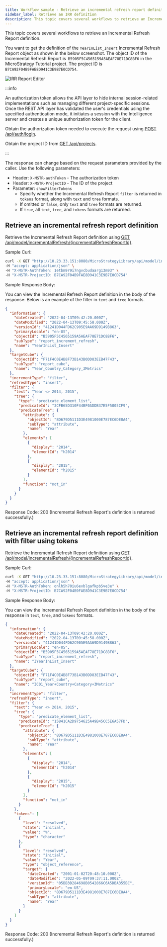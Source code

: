 ```yaml
---
title: Workflow sample - Retrieve an incremental refresh report definition
sidebar_label: Retrieve an IRR definition
description: This topic covers several workflows to retrieve an Incremental Refresh Report definition.
---
```


This topic covers several workflows to retrieve an Incremental Refresh Report definition.

You want to get the definition of the `YearInList_Insert` Incremental Refresh Report object as shown in the below screenshot. The object ID of the Incremental Refresh Report is  `B5905F5C4565159A5AEAF78E71DC8BF6` in the MicroStrategy Tutorial project. The project ID is `B7CA92F04B9FAE8D941C3E9B7E0CD754`.

![IRR Report Editor](../../images/IRR_report_editor.png)

:::info

An authorization token allows the API layer to hide internal session-related implementations such as managing different project-specific sessions. Once the REST API layer has validated the user's credentials using the specified authentication mode, it initiates a session with the Intelligence server and creates a unique authorization token for the client.

Obtain the authorization token needed to execute the request using [POST /api/auth/login](https://demo.microstrategy.com/MicroStrategyLibrary/api-docs/index.html#/Authentication/postLogin).

Obtain the project ID from [GET /api/projects](https://demo.microstrategy.com/MicroStrategyLibrary/api-docs/index.html#/Projects/getProjects_1).

:::

The response can change based on the request parameters provided by the caller. Use the following parameters:

- Header: `X-MSTR-authToken` - The authorization token
- Header: `X-MSTR-ProjectID` - The ID of the project
- Parameter: `showFilterTokens`
  - Specify whether the Incremental Refresh Report `filter` is returned in `tokens` format, along with `text` and `tree` formats.
  - If omitted or `false`, only `text` and `tree` formats are returned.
  - If `true`, all `text`, `tree`, and `tokens` formats are returned.

## Retrieve an incremental refresh report definition

Retrieve the Incremental Refresh Report definition using [GET /api/model/incrementalRefresh/{incrementalRefreshReportId}](https://demo.microstrategy.com/MicroStrategyLibrary/api-docs/index.html#/Cubes/get_api_model_incrementalRefresh__incrementalRefreshReportId_).

Sample Curl:

```bash
curl -X GET "http://10.23.33.151:8080/MicroStrategyLibrary/api/model/incrementalRefresh/B5905F5C4565159A5AEAF78E71DC8BF6" \
-H "accept: application/json" \
-H "X-MSTR-AuthToken: 1etbm9r9i7ngvcbudaarg13m93" \
-H "X-MSTR-ProjectID: B7CA92F04B9FAE8D941C3E9B7E0CD754"
```

Sample Response Body:

You can view the Incremental Refresh Report definition in the body of the response. Below is an example of the filter in `text` and `tree` formats.

```json
{
  "information": {
    "dateCreated": "2022-04-13T09:42:20.000Z",
    "dateModified": "2022-04-13T09:45:58.000Z",
    "versionId": "41241D044FD62C905E9AA69D9149B863",
    "primaryLocale": "en-US",
    "objectId": "B5905F5C4565159A5AEAF78E71DC8BF6",
    "subType": "report_increment_refresh",
    "name": "YearInList_Insert"
  },
  "targetCube": {
    "objectId": "F71F4C0E4B8F73B143B0DD83EEB47F43",
    "subType": "report_cube",
    "name": "Year_Country_Category_3Metrics"
  },
  "incrementType": "filter",
  "refreshType": "insert",
  "filter": {
    "text": "Year <> 2014, 2015",
    "tree": {
      "type": "predicate_element_list",
      "predicateId": "3CFB65D310F44BF0ADDB37E5F5005CF9",
      "predicateTree": {
        "attribute": {
          "objectId": "8D679D5111D3E4981000E787EC6DE8A4",
          "subType": "attribute",
          "name": "Year"
        },
        "elements": [
          {
            "display": "2014",
            "elementId": "h2014"
          },
          {
            "display": "2015",
            "elementId": "h2015"
          }
        ],
        "function": "not_in"
      }
    }
  }
}
```

Response Code: 200 (Incremental Refresh Report's definition is returned successfully.)

## Retrieve an incremental refresh report definition with filter using tokens

Retrieve the Incremental Refresh Report definition using [GET /api/model/incrementalRefresh/{incrementalRefreshReportId}](https://demo.microstrategy.com/MicroStrategyLibrary/api-docs/index.html#/Cubes/get_api_model_incrementalRefresh__incrementalRefreshReportId_).

Sample Curl:

```bash
curl -X GET "http://10.23.33.151:8080/MicroStrategyLibrary/api/model/incrementalRefresh/B5905F5C4565159A5AEAF78E71DC8BF6?showFilterTokens=true" \
-H "accept: application/json" \
-H "X-MSTR-AuthToken: onlh5h70iu6evblgafkpb5ve3e" \
-H "X-MSTR-ProjectID: B7CA92F04B9FAE8D941C3E9B7E0CD754"
```

Sample Response Body:

You can view the Incremental Refresh Report definition in the body of the response in `text`, `tree`, and `tokens` formats.

```json
{
  "information": {
    "dateCreated": "2022-04-13T09:42:20.000Z",
    "dateModified": "2022-04-13T09:45:58.000Z",
    "versionId": "41241D044FD62C905E9AA69D9149B863",
    "primaryLocale": "en-US",
    "objectId": "B5905F5C4565159A5AEAF78E71DC8BF6",
    "subType": "report_increment_refresh",
    "name": "IYearInList_Insert"
  },
  "targetCube": {
    "objectId": "F71F4C0E4B8F73B143B0DD83EEB47F43",
    "subType": "report_cube",
    "name": "IC01_Year+Country+Category+3Metrics"
  },
  "incrementType": "filter",
  "refreshType": "insert",
  "filter": {
    "text": "Year <> 2014, 2015",
    "tree": {
      "type": "predicate_element_list",
      "predicateId": "15841CA2D9754625A49B45CC5E6A57FD",
      "predicateTree": {
        "attribute": {
          "objectId": "8D679D5111D3E4981000E787EC6DE8A4",
          "subType": "attribute",
          "name": "Year"
        },
        "elements": [
          {
            "display": "2014",
            "elementId": "h2014"
          },
          {
            "display": "2015",
            "elementId": "h2015"
          }
        ],
        "function": "not_in"
      }
    },
    "tokens": [
      {
        "level": "resolved",
        "state": "initial",
        "value": "%",
        "type": "character"
      },
      {
        "level": "resolved",
        "state": "initial",
        "value": "Year",
        "type": "object_reference",
        "target": {
          "dateCreated": "2001-01-02T20:48:10.000Z",
          "dateModified": "2022-05-09T09:37:11.000Z",
          "versionId": "05BB3D284698B0542866C6A5DBA355BC",
          "primaryLocale": "en-US",
          "objectId": "8D679D5111D3E4981000E787EC6DE8A4",
          "subType": "attribute",
          "name": "Year"
        }
      }
    ]
  }
}
```

Response Code: 200 (Incremental Refresh Report's definition is returned successfully.)
